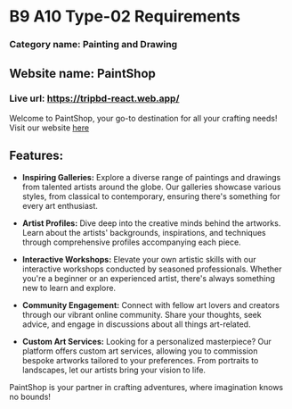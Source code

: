 # B9 A10 Type-02 Requirements

### Category name: Painting and Drawing

## Website name: PaintShop

### Live url: https://tripbd-react.web.app/

Welcome to PaintShop, your go-to destination for all your crafting needs! Visit our website [here](https://tripbd-react.web.app/)

## Features:

- **Inspiring Galleries:** Explore a diverse range of paintings and drawings from talented artists around the globe. Our galleries showcase various styles, from classical to contemporary, ensuring there's something for every art enthusiast.

- **Artist Profiles:** Dive deep into the creative minds behind the artworks. Learn about the artists' backgrounds, inspirations, and techniques through comprehensive profiles accompanying each piece.

- **Interactive Workshops:** Elevate your own artistic skills with our interactive workshops conducted by seasoned professionals. Whether you're a beginner or an experienced artist, there's always something new to learn and explore.

- **Community Engagement:** Connect with fellow art lovers and creators through our vibrant online community. Share your thoughts, seek advice, and engage in discussions about all things art-related.

- **Custom Art Services:** Looking for a personalized masterpiece? Our platform offers custom art services, allowing you to commission bespoke artworks tailored to your preferences. From portraits to landscapes, let our artists bring your vision to life.

PaintShop is your partner in crafting adventures, where imagination knows no bounds!
